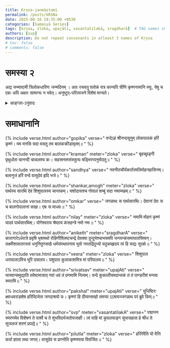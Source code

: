 ```yaml
---
title: Kṛṣṇa-janmāṣṭamī
permalink: /posts/kRSNa
date: 2025-08-16 19:35:00 +0530
categories: [Samasyā Series]
tags: [kṛṣṇa, śloka, upajāti, vasantatilakā, sragdharā]  # TAG names should always be lowercase
authors: [svp]
description: Do not repeat consonants in atleast 3 names of Kṛṣṇa
# toc: false
# comments: false
---
```


# समस्या २

अद्य जन्माष्टमी त्रिलोकधारिणः जन्मदिनम् । अतः रचयतु श्लोकं यत्र कान्यपि त्रीणि कृष्णनामानि स्युः, येषु च एकः अपि अक्षरः सामान्यः न भवेत्। अनुष्टुप्-परित्यजने विशेषं मान्यते।


<details>
  <summary>आङ्ग्ला-ऽनुवादः</summary>
<div markdown="1">

# Challenge 2

Today is Janmāṣṭamī, the birthday of the one who sustains the three worlds. Hence, compose a verse consisting of atleast 3 names of Lord Kṛṣṇa such that none of the words have any letter in common with each of the others. 

For eg:, माधव and यादव cannot be used together since ‘व्’ repeats. The same holds for मुरारि and जनार्दन (notice that ‘र्’ repeats) as well as अच्युत and अनन्त. However, कृष्ण, वासुदेव and श्रीशः can be used together since they have no letter in common. 

Clarification: Repeating letters due to vibhakti forms are allowed- for eg:, कृष्णम् and माधवम् is allowed (the ending म् is allowed). Similarly, repeating parts of the forms due to pratyaya are also allowed. 

_Note: Brownie points will be given to those who attempt meters other than Anuṣṭup._

</div>
</details>

# समाधानानि


{% include verse.html
   author="gopika"
   verse="
वन्देऽहं श्रीनन्दसूनुम् लोकपालकं हरिं कृष्णं। 
मम मनसि सदा वसतु तव बालकक्रीडामृतम्॥
   "
%}

{% include verse.html
   author="kraman"
   meter="zloka"
   verse="
बृहच्छृङ्गी पृथुर्धाता चानन्दी चाचलश्च कः।
सहस्रनामसंस्तुत्यः षड्भिरप्यनुमोदतु॥
   "
%}

{% include verse.html
   author="sandhya"
   verse="
नवनीतचौर्यकर्तारमतिमोहनहासिनम्।
बलानुजं हरिं वन्दे वासुदेवं हृदि भजे॥
   "
%}

{% include verse.html
   author="shankar,amogh"
   meter="zloka"
   verse="
पार्थस्य सारथिं देवं शिशुपालस्य चान्तकम्।
यशोदायाश्च गोपालं शम्बुं सदा नमाम्यहम्॥
   "
%}

{% include verse.html
   author="omkar"
   verse="
जगन्नाथः स पार्थसारथिः।
देवानां देवः स च बालगोपालानां सखा।
एषः स माधवः॥
   "
%}

{% include verse.html
   author="nilay"
   meter="zloka"
   verse="
नमामि मोहनं कृष्णं यादवं पार्थसारथिम्।
योगेश्वराय श्रेष्ठाय कंसहन्त्रे नमो नमः॥
   "
%}

{% include verse.html
   author="aniketh"
   meter="sragdharA"
   verse="
कारागारेऽर्धरात्रे प्रवृषि भृशमथो रोहिणीश्लिष्टचन्द्रे
देवक्या दुन्दुभेश्चाभयमपि जनयन्कंसमाघातयिष्यन्।
लक्ष्मीशावातरस्त्वं धनुनिपुणसखे धर्मसंस्थापनाय
भूयो नस्तद्रिपुभ्यो यदुचयहृदय त्वं हि सद्यः सुरक्षेः॥
   "
%}

{% include verse.html
   author="veera"
   meter="zloka"
   verse="
शिशुपाल धरापालाऽमित्र भूरि दयालय।
पशुपाल कुलाकाशमित्र मां परिपालय॥
   "
%}

{% include verse.html
   author="srivatsav"
   meter="upajAti"
   verse="
भास्वान्समुद्याति तवेष्टमात्रात् गवां धवं तं प्रणमामि नित्यम्।
वन्दे कुकालीयमदान्तकं तं तं पाण्डरीशं मनसा स्मरामि॥
   "
%}

{% include verse.html
   author="pakshal"
   meter="upajAti"
   verse="
युधिष्ठिरः क्ष्माधवराडशेष
हरिव्दिजेता जगदाश्रयो यः।
कृष्णां हि दीव्यन्तमहो तमप्या
ऽऽश्रयज्जगन्नाथ परं ब्रुवे किम्॥
   "
%}

{% include verse.html
   author="svp"
   meter="vasantatilakA"
   verse="
पद्मानन स्मरणमेव विशेषणं ते
पार्श्वे च ते शुभविदर्भजतोयजाक्षी।
त्वं पाहि मां कुवलयाङ्ग सुभासहास
हे श्रीध ते सुजलजं शरणं प्रपद्ये॥
   "
%}

{% include verse.html
   author="pilutla"
   meter="zloka"
   verse="
हरिरेवैति यो वेत्ति कर्ता ज्ञाता तथा जगत्।
वासुदेवं स प्राप्नोति कृष्णमाया विवर्जितः॥
   "
%}